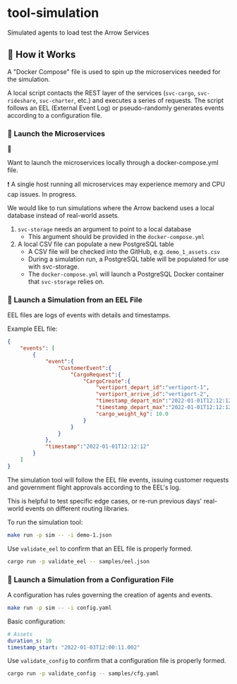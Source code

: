 # tool-simulation

Simulated agents to load test the Arrow Services
## :wrench: How it Works

A "Docker Compose" file is used to spin up the microservices needed for the simulation.

A local script contacts the REST layer of the services (`svc-cargo`, `svc-rideshare`, `svc-charter`, etc.) and executes a series of requests. The script follows an EEL (External Event Log) or pseudo-randomly generates events according to a configuration file.

### :rocket: Launch the Microservices

:construction:

Want to launch the microservices locally through a docker-compose.yml file.

:exclamation: A single host running all microservices may experience memory and CPU cap issues. In progress.

We would like to run simulations where the Arrow backend uses a local database instead of real-world assets.

1) `svc-storage` needs an argument to point to a local database
    - This argument should be provided in the `docker-compose.yml`
2) A local CSV file can populate a new PostgreSQL table
    - A CSV file will be checked into the GitHub, e.g. `demo_1_assets.csv`
    - During a simulation run, a PostgreSQL table will be populated for use with svc-storage.
    - The `docker-compose.yml` will launch a PostgreSQL Docker container that `svc-storage` relies on.

### :scroll: Launch a Simulation from an EEL File

EEL files are logs of events with details and timestamps.

Example EEL file:
```json
{
    "events": [
        {
            "event":{
                "CustomerEvent":{
                    "CargoRequest":{
                        "CargoCreate":{
                            "vertiport_depart_id":"vertiport-1",
                            "vertiport_arrive_id":"vertiport-2",
                            "timestamp_depart_min":"2022-01-01T12:12:12",
                            "timestamp_depart_max":"2022-01-01T12:12:12",
                            "cargo_weight_kg": 10.0
                        }
                    }
                }
            },
            "timestamp":"2022-01-01T12:12:12"
        }
    ]
}
```

The simulation tool will follow the EEL file events, issuing customer requests and government flight approvals according to the EEL's log.

This is helpful to test specific edge cases, or re-run previous days' real-world events on different routing libraries.

To run the simulation tool:
```bash
make run -p sim -- -i demo-1.json
```

Use `validate_eel` to confirm that an EEL file is properly formed.

```bash
cargo run -p validate_eel -- samples/eel.json
```

### :space_invader: Launch a Simulation from a Configuration File

A configuration has rules governing the creation of agents and events.

```bash
make run -p sim -- -i config.yaml
```

Basic configuration:
```yaml
# Assets
duration_s: 10
timestamp_start: "2022-01-03T12:00:11.002"
```

Use `validate_config` to confirm that a configuration file is properly formed.

```bash
cargo run -p validate_config -- samples/cfg.yaml
```
